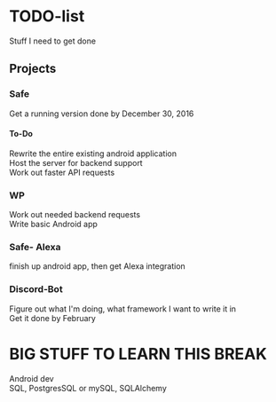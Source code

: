 # TODO-list
Stuff I need to get done


## Projects

### Safe
Get a running version done by December 30, 2016  
#### To-Do 
Rewrite the entire existing android application  
Host the server for backend support  
Work out faster API requests  

### WP
Work out needed backend requests  
Write basic Android app  

### Safe- Alexa
finish up android app, then get Alexa integration  

### Discord-Bot
Figure out what I'm doing, what framework I want to write it in  
Get it done by February

# BIG STUFF TO LEARN THIS BREAK
Android dev  
SQL, PostgresSQL or mySQL, SQLAlchemy
